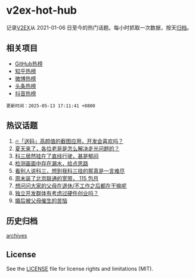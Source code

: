 # v2ex-hot-hub

 记录[V2EX](https://www.v2ex.com/)从 2021-01-06 日至今的热门话题。每小时抓取一次数据，按天[归档](archives)。
 
 ## 相关项目

- [GitHub热榜](https://github.com/lonnyzhang423/github-hot-hub)
- [知乎热榜](https://github.com/lonnyzhang423/zhihu-hot-hub)
- [微博热榜](https://github.com/lonnyzhang423/weibo-hot-hub)
- [头条热榜](https://github.com/lonnyzhang423/toutiao-hot-hub)
- [抖音热榜](https://github.com/lonnyzhang423/douyin-hot-hub)


 `更新时间：2025-05-13 17:11:41 +0800`

## 热议话题

1. [🔥「送码」高颜值的截图应用，开发会喜欢吗？](https://www.v2ex.com/t/1131356)
1. [夏天来了，各位老哥是怎么解决走光问题的？](https://www.v2ex.com/t/1131335)
1. [科三居然挂在了直线行驶，甚是郁闷](https://www.v2ex.com/t/1131291)
1. [检测画面中存在漏水，给点思路](https://www.v2ex.com/t/1131241)
1. [看别人说科三，想到我科三挂的那真是一言难尽](https://www.v2ex.com/t/1131313)
1. [周末装了北京联通的宽带， 115 包月](https://www.v2ex.com/t/1131239)
1. [想问问大家的父母在退休/不工作之后都在干嘛呢](https://www.v2ex.com/t/1131367)
1. [独立开发群体有考虑过硬件创业吗？](https://www.v2ex.com/t/1131355)
1. [婚后被父母催生的苦恼](https://www.v2ex.com/t/1131425)

## 历史归档

[archives](archives)

## License

See the [LICENSE](LICENSE) file for license rights and limitations (MIT).
